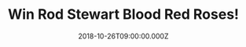 ---
campaign-uuid: "c-64b74eee-2f7d-4ddf-a1c3-1116ff85b8df"
type: "Preview"
category: "Music"
date: "2018-10-26T09:00:00.000Z"
end-date: "2018-11-26T23:59:00.000Z"
disable-form: false
is_promoted: false
has_entry_page: true
title: "Win Rod Stewart Blood Red Roses!"
competition-description: "<p>We have in our hands the deeply personal collection of\
  \ recently-written Stewart originals, with the added bonus of three superb new covers.\
  \ Blood Red Roses is a great bunch of songs presented, with a winning flourish,\
  \ in Stewart’s unmistakable style.</a> \r\n<p>Are you Rod’s biggest fan? Click below\
  \ for a chance to win!</p>"
hero-header: "Win Rod Stewart Blood Red Roses!"
terms-confirmation: "N/A"
banner-img: "https://assets.expresslyapp.com/asset-2141f28d-037f-4e39-8fe8-c2ce17876a13.jpg"
logo-left-href: "aaa.nme.com"
logo-left-image: "https://assets.expresslyapp.com/asset-e75736ab-3d99-4630-bb78-ddbe5e82398c.jpg"
logo-left-title: "NME AAA"
bg-image-hero: "https://assets.expresslyapp.com/asset-3163cf02-a33e-487f-a6e9-af810fd918cd.jpg"
bg-image-first: "https://assets.expresslyapp.com/asset-eaac8af2-099c-4b16-ae8f-96de7d8af44a.jpg"
section1-content: "<p>We are more than familiar with Rod Stewart’s singing voice,\
  \ the wonderfully warm rasp that has sound-tracked our lives. He has, of course,\
  \ put his name to more than his share of stone-cold classics: Maggie May, The Killing\
  \ Of Georgie, You Wear It Well, I Was Only Joking…</p>\r\n<p>On Blood Red Roses,\
  \ inspiration has returned in full and the creative juices, and songs, have been\
  \ flowing. The new songs fearlessly address life’s thornier issues from first infatuation\
  \ to our final words to a friend, and all the agonies and ecstasies along the way.</p>\r\
  \n<p>Looking forward to hearing Rod’s songs? Enter the form below for a chance ton\
  \ win and enjoy his lovely warm rasp voice anywhere!</p>"
entry-title: "Win Rod Stewart Blood Red Roses!"
entry-content: "Enter the draw to win Rod Stewart Blood Red Roses by completing the\
  \ form below before 23:59 on 26th of November 2018."
has-winner: false
prize-description: "Rod Stewart Blood Red Roses."
special-conditions: "Multiple entries are allowed up to one every day.\r\nThis competition\
  \ is also available on: http://club.expressly.io/competitons/rod-stewart-blood-red-roses-giveaway"
---